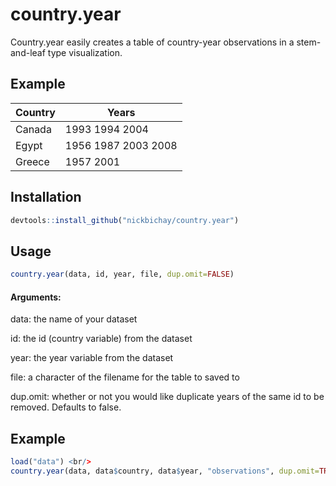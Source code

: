 # country.year


Country.year easily creates a table of country-year observations in a stem-and-leaf type visualization. 



## Example


|Country | Years
| ------ | -----|
|Canada | 1993 1994 2004|
|Egypt | 1956 1987 2003 2008 |
|Greece | 1957 2001|



## Installation

```R
devtools::install_github("nickbichay/country.year")
```


## Usage

```R
country.year(data, id, year, file, dup.omit=FALSE)
```

#### Arguments:

data: the name of your dataset

id: the id (country variable) from the dataset

year: the year variable from the dataset

file: a character of the filename for the table to saved to

dup.omit: whether or not you would like duplicate years of the same id to be removed. Defaults to false.



## Example

```R
load("data") <br/>
country.year(data, data$country, data$year, "observations", dup.omit=TRUE)
```

